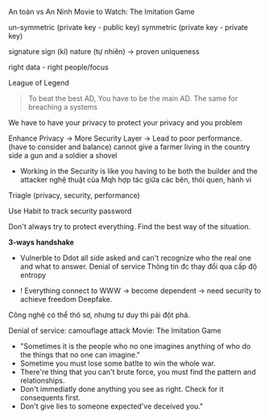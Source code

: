 An toàn vs An Ninh
Movie to Watch: The Imitation Game

un-symmetric (private key - public key)
symmetric (private key - private key)

signature
	sign (kí)
	nature (tự nhiên)
-> proven uniqueness

right data - right people/focus

League of Legend
> To beat the best AD, You have to be the main AD. The same for breaching a systems

We have to have your privacy to protect your privacy and you
	problem 

Enhance Privacy -> More Security Layer -> Lead to poor performance. (have to consider and balance)
	cannot give a farmer living in the country side a gun and a soldier a shovel

+ Working in the Security is like you having to be both the builder and the attacker
	nghệ thuật của Mqh hợp tác giữa các bên, thói quen, hành vi 

Triagle (privacy, security, performance)

Use Habit to track security password

Don't always try to protect everything. Find the best way of the situation.

**3-ways handshake**
+ Vulnerble to Ddot
all side asked and can't recognize who the real one and what to answer. 
	Denial of service
Thông tin đc thay đổi qua cấp độ entropy

+ ! Everything connect to WWW -> become dependent -> need security to achieve freedom
Deepfake.

Công nghệ có thể thô sơ, nhưng tư duy thì pải đột phá.

Denial of service: camouflage attack
Movie: The Imitation Game
+ "Sometimes it is the people who no one imagines anything of who do the things that no one can imagine."
+ Sometime you must lose some batlte to win the whole war.
+ There're thing that you can't brute force, you must find the pattern and relationships.
+ Don't immediatly done anything you see as right. Check for it consequents first.
+ Don't give lies to someone expected've deceived you."

